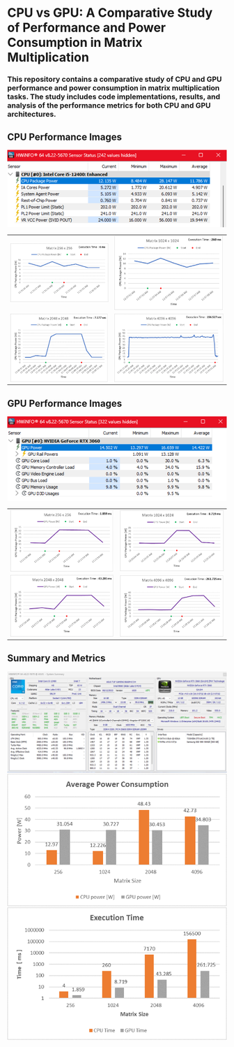 # CPU vs GPU: A Comparative Study of Performance and Power Consumption in Matrix Multiplication
### This repository contains a comparative study of CPU and GPU performance and power consumption in matrix multiplication tasks. The study includes code implementations, results, and analysis of the performance metrics for both CPU and GPU architectures.

## CPU Performance Images
![CPU Idle](Images/CPU-idle.png)
<table>
    <tr>
        <td><img src="Images/CPU-256.png" alt="CPU 256"></td>
        <td><img src="Images/CPU-1024.png" alt="CPU 1024"></td>
    </tr>
    <tr>
        <td><img src="Images/CPU-2048.png" alt="CPU 2048"></td>
        <td><img src="Images/CPU-4096.png" alt="CPU 4096"></td>
    </tr>
</table>

## GPU Performance Images
![GPU Idle](Images/GPU-idle.png)

<table>
    <tr>
        <td><img src="Images/GPU-256.png" alt="GPU 256"></td>
        <td><img src="Images/GPU-1024.png" alt="GPU 1024"></td>
    </tr>
    <tr>
        <td><img src="Images/GPU-2048.png" alt="GPU 2048"></td>
        <td><img src="Images/GPU-4096.png" alt="GPU 4096"></td>
    </tr>
</table>

## Summary and Metrics
![Device Summary](Images/device-summary.png)
![Power Consumption](Images/power.png)
![Execution Time](Images/time.png)